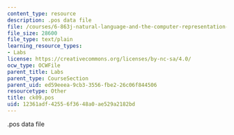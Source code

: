 ```yaml
---
content_type: resource
description: .pos data file
file: /courses/6-863j-natural-language-and-the-computer-representation-of-knowledge-spring-2003/12361adf42556f3648a0ae529a2182bd_ck09.pos
file_size: 28600
file_type: text/plain
learning_resource_types:
- Labs
license: https://creativecommons.org/licenses/by-nc-sa/4.0/
ocw_type: OCWFile
parent_title: Labs
parent_type: CourseSection
parent_uid: ed59eeea-9cb3-3556-fbe2-26c06f844506
resourcetype: Other
title: ck09.pos
uid: 12361adf-4255-6f36-48a0-ae529a2182bd
---
```

.pos data file